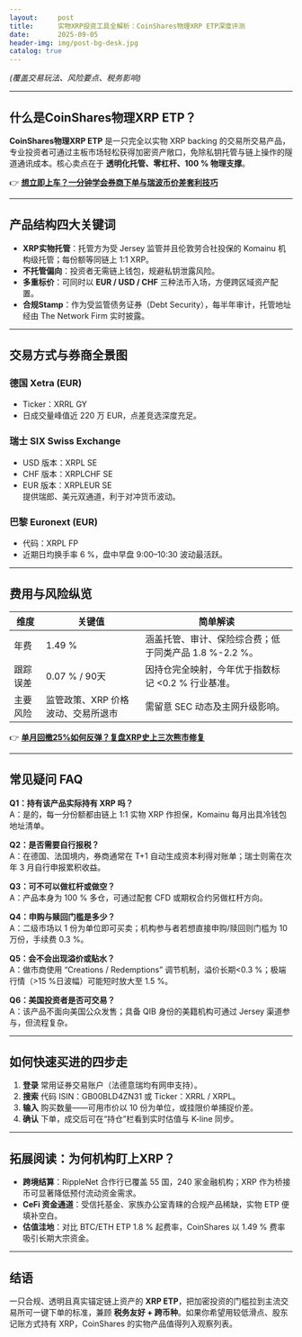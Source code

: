 ```yaml
---
layout:     post
title:      实物XRP投资工具全解析：CoinShares物理XRP ETP深度评测
date:       2025-09-05
header-img: img/post-bg-desk.jpg
catalog: true
---
```


*(覆盖交易玩法、风险要点、税务影响)*  

---

## 什么是CoinShares物理XRP ETP？  
**CoinShares物理XRP ETP** 是一只完全以实物 XRP  backing 的交易所交易产品，专业投资者可通过主板市场轻松获得加密资产敞口，免除私钥托管与链上操作的隧道通讯成本。核心卖点在于 **透明化托管、零杠杆、100 % 物理支撑**。  

👉 **[想立即上车？一分钟学会券商下单与瑞波币价差套利技巧](https://okxdog.com/)**  

---

## 产品结构四大关键词  
- **XRP实物托管**：托管方为受 Jersey 监管并且伦敦劳合社投保的 Komainu 机构级托管；每份额等同链上 1:1 XRP。  
- **不托管偏向**：投资者无需链上钱包，规避私钥泄露风险。  
- **多重标价**：可同时以 **EUR / USD / CHF** 三种法币入场，方便跨区域资产配置。  
- **合规Stamp**：作为受监管债务证券（Debt Security），每半年审计，托管地址经由 The Network Firm 实时披露。  

---

## 交易方式与券商全景图  

### 德国 Xetra (EUR)  
- Ticker：XRRL GY  
- 日成交量峰值近 220 万 EUR，点差竞选深度充足。  

### 瑞士 SIX Swiss Exchange  
- USD 版本：XRPL SE  
- CHF 版本：XRPLCHF SE  
- EUR 版本：XRPLEUR SE  
提供瑞郎、美元双通道，利于对冲货币波动。  

### 巴黎 Euronext (EUR)  
- 代码：XRPL FP  
- 近期日均换手率 6 %，盘中早盘 9:00–10:30 波动最活跃。  

---

## 费用与风险纵览  

| 维度 | 关键值 | 简单解读 |  
|---|---|---|  
| 年费 | 1.49 % | 涵盖托管、审计、保险综合费；低于同类产品 1.8 %-2.2 %。 |  
| 跟踪误差 | 0.07 % / 90天 | 因持仓完全映射，今年优于指数标记 <0.2 % 行业基准。 |  
| 主要风险 | 监管政策、XRP 价格波动、交易所退市 | 需留意 SEC 动态及主网升级影响。 |  

👉 **[单月回撤25%如何反弹？复盘XRP史上三次熊市修复](https://okxdog.com/)**  

---

## 常见疑问 FAQ  

**Q1：持有该产品实际持有 XRP 吗？**  
A：是的，每一分份额都由链上 1:1 实物 XRP 作担保，Komainu 每月出具冷钱包地址清单。  

**Q2：是否需要自行报税？**  
A：在德国、法国境内，券商通常在 T+1 自动生成资本利得对账单；瑞士则需在次年 3 月自行申报累积收益。  

**Q3：可不可以做杠杆或做空？**  
A：产品本身为 100 % 多仓，可通过配套 CFD 或期权合约另做杠杆方向。  

**Q4：申购与赎回门槛是多少？**  
A：二级市场以 1 份为单位即可买卖；机构参与者若想直接申购/赎回则门槛为 10 万份，手续费 0.3 %。  

**Q5：会不会出现溢价或贴水？**  
A：做市商使用 “Creations / Redemptions” 调节机制，溢价长期<0.3 %；极端行情（>15 %日波幅）可能短时放大至 1.5 %。  

**Q6：美国投资者是否可交易？**  
A：该产品不面向美国公众发售；具备 QIB 身份的美籍机构可通过 Jersey 渠道参与，但流程复杂。  

---

## 如何快速买进的四步走  

1. **登录** 常用证券交易账户（法德意瑞均有网申支持）。  
2. **搜索** 代码 ISIN：GB00BLD4ZN31 或 Ticker：XRRL / XRPL。  
3. **输入** 购买数量——可用市价以 10 份为单位，或挂限价单捕捉价差。  
4. **确认** 下单，成交后可在“持仓”栏看到实时估值与 K-line 同步。  

---

## 拓展阅读：为何机构盯上XRP？  

- **跨境结算**：RippleNet 合作行已覆盖 55 国，240 家金融机构；XRP 作为桥接币可显著降低预付流动资金需求。  
- **CeFi 资金通道**：受信托基金、家族办公室青睐的合规产品稀缺，实物 ETP 便填补空白。  
- **估值洼地**：对比 BTC/ETH ETP 1.8 % 起费率，CoinShares 以 1.49 % 费率吸引长期大宗资金。  

---

## 结语  
一只合规、透明且真实锚定链上资产的 **XRP ETP**，把加密投资的门槛拉到主流交易所可一键下单的标准，兼顾 **税务友好 + 跨币种**。如果你希望用较低滑点、股东记账方式持有 XRP，CoinShares 的实物产品值得列入观察列表。